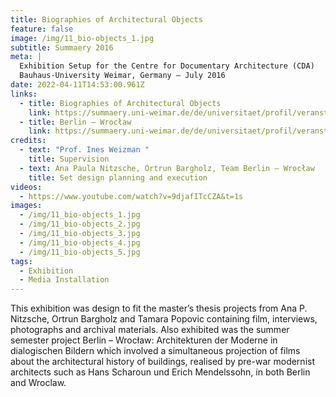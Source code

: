 ```yaml
---
title: Biographies of Architectural Objects
feature: false
image: /img/11_bio-objects_1.jpg
subtitle: Summaery 2016
meta: |
  Exhibition Setup for the Centre for Documentary Architecture (CDA)
  Bauhaus-University Weimar, Germany – July 2016
date: 2022-04-11T14:53:00.961Z
links:
  - title: Biographies of Architectural Objects
    link: https://summaery.uni-weimar.de/de/universitaet/profil/veranstaltungen/veranstaltungen-2016/summaery2016/projekte/?tx_showcase_summaeryprojectpublic%5Bproject%5D=655&tx_showcase_summaeryprojectpublic%5Baction%5D=show&tx_showcase_summaeryprojectpublic%5Bcontroller%5D=Summaery&cHash=db63b86a78e492ecc90e9d5a8d89e5e3
  - title: Berlin – Wrocław
    link: https://summaery.uni-weimar.de/de/universitaet/profil/veranstaltungen/veranstaltungen-2016/summaery2016/projekte/?tx_showcase_summaeryprojectpublic%5Bproject%5D=649&tx_showcase_summaeryprojectpublic%5Baction%5D=show&tx_showcase_summaeryprojectpublic%5Bcontroller%5D=Summaery&cHash=734e2a4c4865e522e27690f7cf4b2afe
credits:
  - text: "Prof. Ines Weizman "
    title: Supervision
  - text: Ana Paula Nitzsche, Ortrun Bargholz, Team Berlin – Wrocław
    title: Set design planning and execution
videos:
  - https://www.youtube.com/watch?v=9djafITcCZA&t=1s
images:
  - /img/11_bio-objects_1.jpg
  - /img/11_bio-objects_2.jpg
  - /img/11_bio-objects_3.jpg
  - /img/11_bio-objects_4.jpg
  - /img/11_bio-objects_5.jpg
tags:
  - Exhibition
  - Media Installation
---
```

This exhibition was design to fit the master’s thesis projects from Ana P. Nitzsche, Ortrun Bargholz and Tamara Popovic containing film, interviews, photographs and archival materials. Also exhibited was the summer semester project Berlin – Wrocław: Architekturen der Moderne in dialogischen Bildern which involved a simultaneous projection of films about the architectural history of buildings, realised by pre-war modernist architects such as Hans Scharoun und Erich Mendelssohn, in both Berlin and Wroclaw.

